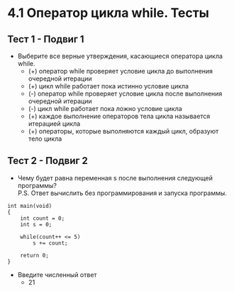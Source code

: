 # 4.1 Оператор цикла while. Тесты

## Тест 1 - Подвиг 1

* Выберите все верные утверждения, касающиеся оператора цикла while.
  * (+) оператор while проверяет условие цикла до выполнения очередной итерации
  * (+) цикл while работает пока истинно условие цикла
  * (-) оператор while проверяет условие цикла после выполнения очередной итерации
  * (-) цикл while работает пока ложно условие цикла
  * (+) каждое выполнение операторов тела цикла называется итерацией цикла
  * (+) операторы, которые выполняются каждый цикл, образуют тело цикла

## Тест 2 - Подвиг 2

* Чему будет равна переменная s после выполнения следующей программы?  
P.S. Ответ вычислить без программирования и запуска программы.  

```// Тест 2 листинг
int main(void)
{
    int count = 0;
    int s = 0;

    while(count++ <= 5)
        s += count;

    return 0;
}
```

* Введите численный ответ
  * 21
